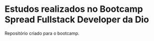# Estudos realizados no Bootcamp Spread Fullstack Developer da Dio
Repositório criado para o bootcamp.
